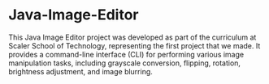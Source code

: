 # Java-Image-Editor
This Java Image Editor project was developed as part of the curriculum at Scaler School of Technology, representing the first project that we made. It provides a command-line interface (CLI) for performing various image manipulation tasks, including grayscale conversion, flipping, rotation, brightness adjustment, and image blurring. 
